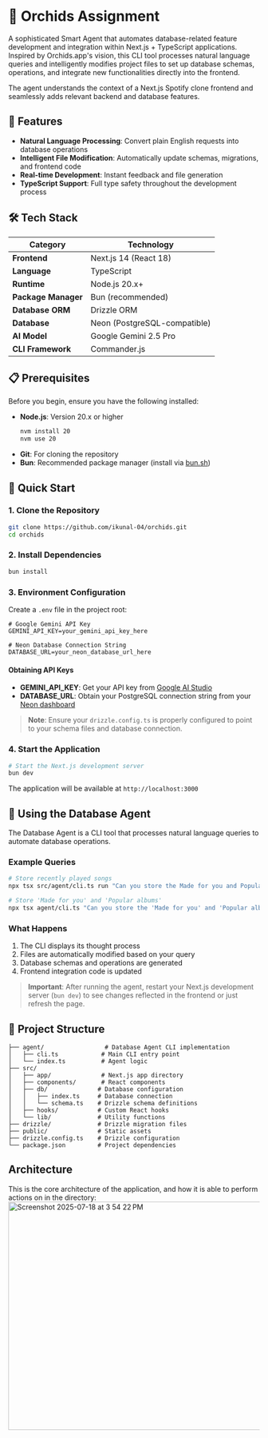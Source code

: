 # 🤖 Orchids Assignment

A sophisticated Smart Agent that automates database-related feature development and integration within Next.js + TypeScript applications. Inspired by Orchids.app's vision, this CLI tool processes natural language queries and intelligently modifies project files to set up database schemas, operations, and integrate new functionalities directly into the frontend.

The agent understands the context of a Next.js Spotify clone frontend and seamlessly adds relevant backend and database features.

## 🚀 Features

- **Natural Language Processing**: Convert plain English requests into database operations
- **Intelligent File Modification**: Automatically update schemas, migrations, and frontend code
- **Real-time Development**: Instant feedback and file generation
- **TypeScript Support**: Full type safety throughout the development process

## 🛠️ Tech Stack

| Category | Technology |
|----------|------------|
| **Frontend** | Next.js 14 (React 18) |
| **Language** | TypeScript |
| **Runtime** | Node.js 20.x+ |
| **Package Manager** | Bun (recommended) |
| **Database ORM** | Drizzle ORM |
| **Database** | Neon (PostgreSQL-compatible) |
| **AI Model** | Google Gemini 2.5 Pro |
| **CLI Framework** | Commander.js |

## 📋 Prerequisites

Before you begin, ensure you have the following installed:

- **Node.js**: Version 20.x or higher
  ```bash
  nvm install 20
  nvm use 20
  ```
- **Git**: For cloning the repository
- **Bun**: Recommended package manager (install via [bun.sh](https://bun.sh))

## 🚀 Quick Start

### 1. Clone the Repository

```bash
git clone https://github.com/ikunal-04/orchids.git
cd orchids
```

### 2. Install Dependencies

```bash
bun install
```

### 3. Environment Configuration

Create a `.env` file in the project root:

```env
# Google Gemini API Key
GEMINI_API_KEY=your_gemini_api_key_here

# Neon Database Connection String
DATABASE_URL=your_neon_database_url_here
```

#### Obtaining API Keys

- **GEMINI_API_KEY**: Get your API key from [Google AI Studio](https://aistudio.google.com/)
- **DATABASE_URL**: Obtain your PostgreSQL connection string from your [Neon dashboard](https://console.neon.tech/)


> **Note**: Ensure your `drizzle.config.ts` is properly configured to point to your schema files and database connection.

### 4. Start the Application

```bash
# Start the Next.js development server
bun dev
```

The application will be available at `http://localhost:3000`

## 🚀 Using the Database Agent

The Database Agent is a CLI tool that processes natural language queries to automate database operations.

### Example Queries

```bash
# Store recently played songs
npx tsx src/agent/cli.ts run "Can you store the Made for you and Popular albums in a table"

# Store 'Made for you' and 'Popular albums'
npx tsx agent/cli.ts "Can you store the 'Made for you' and 'Popular albums' in a table"
```

### What Happens

1. The CLI displays its thought process
2. Files are automatically modified based on your query
3. Database schemas and operations are generated
4. Frontend integration code is updated

> **Important**: After running the agent, restart your Next.js development server (`bun dev`) to see changes reflected in the frontend or just refresh the page.

## 📁 Project Structure

```
├── agent/                 # Database Agent CLI implementation
│   ├── cli.ts            # Main CLI entry point
│   └── index.ts          # Agent logic
├── src/
│   ├── app/              # Next.js app directory
│   ├── components/       # React components
│   ├── db/              # Database configuration
│   │   ├── index.ts     # Database connection
│   │   └── schema.ts    # Drizzle schema definitions
│   ├── hooks/           # Custom React hooks
│   └── lib/             # Utility functions
├── drizzle/             # Drizzle migration files
├── public/              # Static assets
├── drizzle.config.ts    # Drizzle configuration
└── package.json         # Project dependencies
```
## Architecture
This is the core architecture of the application, and how it is able to perform actions on in the directory:
<img width="1375" height="457" alt="Screenshot 2025-07-18 at 3 54 22 PM" src="https://github.com/user-attachments/assets/c0bf5612-e124-4101-971a-8a6221fd300b" />

